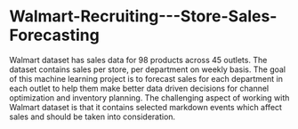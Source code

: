 # Walmart-Recruiting---Store-Sales-Forecasting

Walmart dataset has sales data for 98 products across 45 outlets. The dataset contains sales per store, per department on weekly basis. The goal of this machine learning project is to forecast sales for each department in each outlet to help them make better data driven decisions for channel optimization and inventory planning.  The challenging aspect of working with Walmart dataset is that it contains selected markdown events which affect sales and should be taken into consideration.
